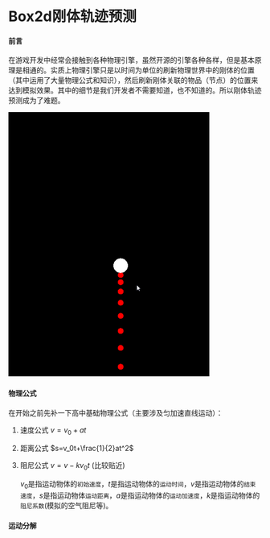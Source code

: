 # Box2d刚体轨迹预测

#### 前言

在游戏开发中经常会接触到各种物理引擎，虽然开源的引擎各种各样，但是基本原理是相通的。实质上物理引擎只是以时间为单位的刷新物理世界中的刚体的位置（其中运用了大量物理公式和知识），然后刷新刚体关联的物品（节点）的位置来达到模拟效果。其中的细节是我们开发者不需要知道，也不知道的。所以刚体轨迹预测成为了难题。

![效果](效果.gif)

#### 物理公式

在开始之前先补一下高中基础物理公式（主要涉及匀加速直线运动）：

1. 速度公式  $v=v_0+at$

2. 距离公式  $s=v_0t+\frac{1}{2}at^2$

3. 阻尼公式 $v=v-kv_0t$ (比较贴近)

   $v_0​$是指运动物体的`初始速度`，$t​$是指运动物体的`运动时间`，$v​$是指运动物体的`结束速度`，$s​$是指运动物体`运动距离`，$a​$是指运动物体的`运动加速度`，$k​$是指运动物体的`阻尼系数`(模拟的空气阻尼等)。

#### 运动分解



